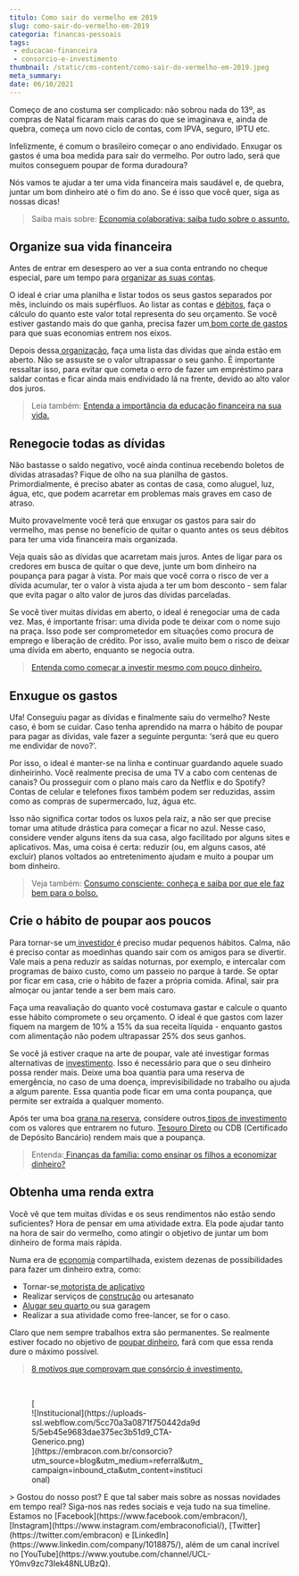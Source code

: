 ```yaml
---
titulo: Como sair do vermelho em 2019
slug: como-sair-do-vermelho-em-2019
categoria: financas-pessoais
tags:
 - educacao-financeira
 - consorcio-e-investimento
thumbnail: /static/cms-content/como-sair-do-vermelho-em-2019.jpeg
meta_summary: 
date: 06/10/2021
---
```

Começo de ano costuma ser complicado: não sobrou nada do 13º, as compras de Natal ficaram mais caras do que se imaginava e, ainda de quebra, começa um novo ciclo de contas, com IPVA, seguro, IPTU etc.

Infelizmente, é comum o brasileiro começar o ano endividado. Enxugar os gastos é uma boa medida para sair do vermelho. Por outro lado, será que muitos conseguem poupar de forma duradoura?

Nós vamos te ajudar a ter uma vida financeira mais saudável e, de quebra, juntar um bom dinheiro até o fim do ano. Se é isso que você quer, siga as nossas dicas!

> Saiba mais sobre: [Economia colaborativa: saiba tudo sobre o assunto.](https://www.embracon.com.br/blog/economia-colaborativa-saiba-tudo-sobre-o-assunto)

Organize sua vida financeira
----------------------------

Antes de entrar em desespero ao ver a sua conta entrando no cheque especial, pare um tempo para [organizar as suas contas](https://www.embracon.com.br/blog/planeje-sua-vida-financeira-e-fique-sempre-no-azul).

O ideal é criar uma planilha e listar todos os seus gastos separados por mês, incluindo os mais supérfluos. Ao listar as contas e [débitos](https://www.embracon.com.br/blog/entenda-o-que-e-o-dda-debito-direto-autorizado), faça o cálculo do quanto este valor total representa do seu orçamento. Se você estiver gastando mais do que ganha, precisa fazer um[ bom corte de gastos](https://www.embracon.com.br/blog/como-identificar-e-eliminar-gastos-desnecessarios) para que suas economias entrem nos eixos.

Depois dessa[ organização](https://www.embracon.com.br/blog/como-organizar-as-financas-do-casal), faça uma lista das dívidas que ainda estão em aberto. Não se assuste se o valor ultrapassar o seu ganho. É importante ressaltar isso, para evitar que cometa o erro de fazer um empréstimo para saldar contas e ficar ainda mais endividado lá na frente, devido ao alto valor dos juros.

> Leia também: [Entenda a importância da educação financeira na sua vida.](https://www.embracon.com.br/blog/entenda-a-importancia-da-educacao-financeira-na-sua-vida)

Renegocie todas as dívidas
--------------------------

Não bastasse o saldo negativo, você ainda continua recebendo boletos de dívidas atrasadas? Fique de olho na sua planilha de gastos. Primordialmente, é preciso abater as contas de casa, como aluguel, luz, água, etc, que podem acarretar em problemas mais graves em caso de atraso.

Muito provavelmente você terá que enxugar os gastos para sair do vermelho, mas pense no benefício de quitar o quanto antes os seus débitos para ter uma vida financeira mais organizada.

Veja quais são as dívidas que acarretam mais juros. Antes de ligar para os credores em busca de quitar o que deve, junte um bom dinheiro na poupança para pagar à vista. Por mais que você corra o risco de ver a dívida acumular, ter o valor à vista ajuda a ter um bom desconto - sem falar que evita pagar o alto valor de juros das dívidas parceladas.

Se você tiver muitas dívidas em aberto, o ideal é renegociar uma de cada vez. Mas, é importante frisar: uma dívida pode te deixar com o nome sujo na praça. Isso pode ser comprometedor em situações como procura de emprego e liberação de crédito. Por isso, avalie muito bem o risco de deixar uma dívida em aberto, enquanto se negocia outra.

> [Entenda como começar a investir mesmo com pouco dinheiro.](https://www.embracon.com.br/blog/entenda-como-comecar-a-investir-mesmo-com-pouco-dinheiro)

Enxugue os gastos
-----------------

Ufa! Conseguiu pagar as dívidas e finalmente saiu do vermelho? Neste caso, é bom se cuidar. Caso tenha aprendido na marra o hábito de poupar para pagar as dívidas, vale fazer a seguinte pergunta: ‘será que eu quero me endividar de novo?’.

Por isso, o ideal é manter-se na linha e continuar guardando aquele suado dinheirinho. Você realmente precisa de uma TV a cabo com centenas de canais? Ou prosseguir com o plano mais caro da Netflix e do Spotify? Contas de celular e telefones fixos também podem ser reduzidas, assim como as compras de supermercado, luz, água etc.

Isso não significa cortar todos os luxos pela raiz, a não ser que precise tomar uma atitude drástica para começar a ficar no azul. Nesse caso, considere vender alguns itens da sua casa, algo facilitado por alguns sites e aplicativos. Mas, uma coisa é certa: reduzir (ou, em alguns casos, até excluir) planos voltados ao entretenimento ajudam e muito a poupar um bom dinheiro.

> Veja também: [Consumo consciente: conheça e saiba por que ele faz bem para o bolso.](https://www.embracon.com.br/blog/conheca-o-consumo-consciente-e-saiba-por-que-ele-faz-bem-para-o-seu-bolso)

Crie o hábito de poupar aos poucos
----------------------------------

Para tornar-se um[ investidor ](https://www.embracon.com.br/blog/perfil-de-investidor-conheca-os-tipos-e-saiba-qual-e-o-seu)é preciso mudar pequenos hábitos. Calma, não é preciso contar as moedinhas quando sair com os amigos para se divertir. Vale mais a pena reduzir as saídas noturnas, por exemplo, e intercalar com programas de baixo custo, como um passeio no parque à tarde. Se optar por ficar em casa, crie o hábito de fazer a própria comida. Afinal, sair pra almoçar ou jantar tende a ser bem mais caro.

Faça uma reavaliação do quanto você costumava gastar e calcule o quanto esse hábito compromete o seu orçamento. O ideal é que gastos com lazer fiquem na margem de 10% a 15% da sua receita líquida - enquanto gastos com alimentação não podem ultrapassar 25% dos seus ganhos.

Se você já estiver craque na arte de poupar, vale até investigar formas alternativas de [investimento](https://www.embracon.com.br/blog/como-investir-em-curto-medio-e-longo-prazo). Isso é necessário para que o seu dinheiro possa render mais. Deixe uma boa quantia para uma reserva de emergência, no caso de uma doença, imprevisibilidade no trabalho ou ajuda a algum parente. Essa quantia pode ficar em uma conta poupança, que permite ser extraída a qualquer momento.

Após ter uma boa [grana na reserva](https://www.embracon.com.br/blog/consorcios-segredos-que-nao-te-contaram), considere outros[ tipos de investimento ](https://www.embracon.com.br/blog/quais-sao-os-melhores-tipos-de-investimentos-atualmente-confira)com os valores que entrarem no futuro. [Tesouro Direto](https://www.embracon.com.br/blog/tesouro-direto-guia-rapido-com-tudo-o-que-voce-precisa-saber) ou CDB (Certificado de Depósito Bancário) rendem mais que a poupança.

> Entenda:[ Finanças da família: como ensinar os filhos a economizar dinheiro?](https://www.embracon.com.br/blog/financas-da-familia-como-ensinar-os-filhos-a-economizar-dinheiro)

Obtenha uma renda extra
-----------------------

Você vê que tem muitas dívidas e os seus rendimentos não estão sendo suficientes? Hora de pensar em uma atividade extra. Ela pode ajudar tanto na hora de sair do vermelho, como atingir o objetivo de juntar um bom dinheiro de forma mais rápida.

Numa era de [economia](https://www.embracon.com.br/blog/reserva-financeira-como-preparar-a-sua) compartilhada, existem dezenas de possibilidades para fazer um dinheiro extra, como:

- Tornar-se[ motorista de aplicativo](https://www.embracon.com.br/blog/motorista-de-aplicativo-faca-um-consorcio)
- Realizar serviços de [construção](https://www.embracon.com.br/blog/afinal-preciso-de-um-engenheiro-de-obras-para-reformar-a-minha-casa) ou artesanato
- [Alugar seu quarto ](https://www.embracon.com.br/blog/investir-em-imoveis-onde-comecar)ou sua garagem
- Realizar a sua atividade como free-lancer, se for o caso.

Claro que nem sempre trabalhos extra são permanentes. Se realmente estiver focado no objetivo de [poupar dinheiro](https://www.embracon.com.br/blog/guardar-poupar-ou-investir-qual-a-diferenca-entre-os-termos), fará com que essa renda dure o máximo possível.

> [8 motivos que comprovam que consórcio é investimento.](https://www.embracon.com.br/blog/8-motivos-que-comprovam-que-consorcio-e-investimento)

‍

<figure class="w-richtext-figure-type-image w-richtext-align-center" style="max-width:310px">[<div>![Institucional](https://uploads-ssl.webflow.com/5cc70a3a0871f750442da9d5/5eb45e9683dae375ec3b51d9_CTA-Generico.png)</div>](https://embracon.com.br/consorcio?utm_source=blog&utm_medium=referral&utm_campaign=inbound_cta&utm_content=institucional)</figure>> Gostou do nosso post? E que tal saber mais sobre as nossas novidades em tempo real? Siga-nos nas redes sociais e veja tudo na sua timeline. Estamos no [Facebook](https://www.facebook.com/embracon/), [Instagram](https://www.instagram.com/embraconoficial/), [Twitter](https://twitter.com/embracon) e [LinkedIn](https://www.linkedin.com/company/1018875/), além de um canal incrível no [YouTube](https://www.youtube.com/channel/UCL-Y0mv9zc73Iek48NLUBzQ).
